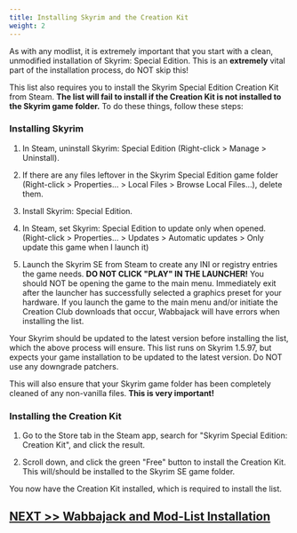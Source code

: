 ```yaml
---
title: Installing Skyrim and the Creation Kit
weight: 2
---
```

As with any modlist, it is extremely important that you start with a clean, unmodified installation of Skyrim: Special Edition. This is an **extremely** vital part of the installation process, do NOT skip this! 

This list also requires you to install the Skyrim Special Edition Creation Kit from Steam. **The list will fail to install if the Creation Kit is not installed to the Skyrim game folder.** To do these things, follow these steps:

### Installing Skyrim

1. In Steam, uninstall Skyrim: Special Edition (Right-click > Manage > Uninstall).

2. If there are any files leftover in the Skyrim Special Edition game folder (Right-click > Properties… > Local Files > Browse Local Files…), delete them.

3. Install Skyrim: Special Edition.

4. In Steam, set Skyrim: Special Edition to update only when opened. (Right-click > Properties… > Updates > Automatic updates > Only update this game when I launch it)

5. Launch the Skyrim SE from Steam to create any INI or registry entries the game needs. **DO NOT CLICK "PLAY" IN THE LAUNCHER!** You should NOT be opening the game to the main menu. Immediately exit after the launcher has successfully selected a graphics preset for your hardware. If you launch the game to the main menu and/or initiate the Creation Club downloads that occur, Wabbajack will have errors when installing the list.


Your Skyrim should be updated to the latest version before installing the list, which the above process will ensure. This list runs on Skyrim 1.5.97, but expects your game installation to be updated to the latest version. Do NOT use any downgrade patchers.

This will also ensure that your Skyrim game folder has been completely cleaned of any non-vanilla files. **This is very important!**

### Installing the Creation Kit

1. Go to the Store tab in the Steam app, search for "Skyrim Special Edition: Creation Kit", and click the result.

2. Scroll down, and click the green "Free" button to install the Creation Kit. This will/should be installed to the Skyrim SE game folder.

You now have the Creation Kit installed, which is required to install the list.

## [NEXT >> Wabbajack and Mod-List Installation](../wabbalistinstall)
